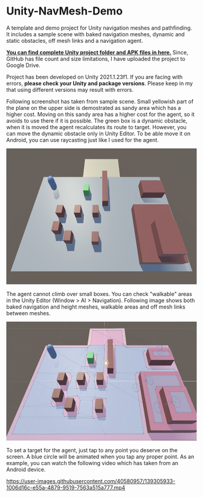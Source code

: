 # Unity-NavMesh-Demo

A template and demo project for Unity navigation meshes and pathfinding. It includes a sample scene with baked navigation meshes, dynamic and static obstacles, off mesh links and a navigation agent.

**[You can find complete Unity project folder and APK files in here.](https://drive.google.com/drive/folders/1btcns6OKTNlP4kPshp44c_Oq3RMgQD51?usp=sharing)** Since, GitHub has file count and size limitations, I have uploaded the project to Google Drive.

Project has been developed on Unity 2021.1.23f1. If you are facing with errors, **please check your Unity and package versions**. Please keep in my that using different versions may result with errors.


Following screenshot has taken from sample scene. Small yellowish part of the plane on the upper side is demostrated as sandy area which has a higher cost. Moving on this sandy area has a higher cost for the agent, so it avoids to use there if it is possible. The green box is a dynamic obstacle, when it is moved the agent recalculates its route to target. However, you can move the dynamic obstacle only in Unity Editor. To be able move it on Android, you can use raycasting just like I used for the agent.

<img src="/Images/NavMesh.jpg" width="800" height="360">

The agent cannot climb over small boxes. You can check "walkable" areas in the Unity Editor (Window > AI > Navigation). Following image shows both baked navigation and height meshes, walkable areas and off mesh links between meshes.

<img src="/Images/Meshes.jpg" width="800" height="315">

To set a target for the agent, just tap to any point you deserve on the screen. A blue circle will be animated when you tap any proper point. As an example, you can watch the following video which has taken from an Android device.

https://user-images.githubusercontent.com/40580957/139305933-1006d16c-e55a-4879-9519-7563a515a777.mp4

